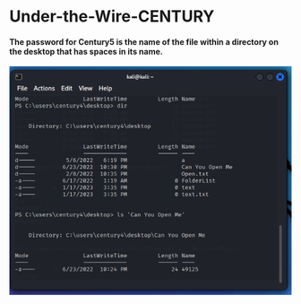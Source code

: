 # Under-the-Wire-CENTURY
#### The password for Century5 is the name of the file within a directory on the desktop that has spaces in its name.

![UI Image](https://github.com/FacelessHacker/Under-the-Wire-CENTURY/blob/main/6.png)

